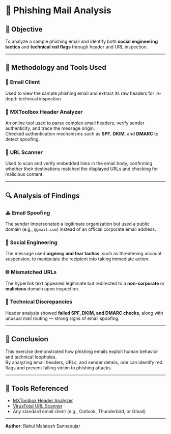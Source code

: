 # 🎣 Phishing Mail Analysis

## 🎯 Objective
To analyze a sample phishing email and identify both **social engineering tactics** and **technical red flags** through header and URL inspection.

---

## 🧰 Methodology and Tools Used

### 📨 **Email Client**
Used to view the sample phishing email and extract its raw headers for in-depth technical inspection.

### 🧩 **MXToolbox Header Analyzer**
An online tool used to parse complex email headers, verify sender authenticity, and trace the message origin.  
Checked authentication mechanisms such as **SPF**, **DKIM**, and **DMARC** to detect spoofing.

### 🔗 **URL Scanner**
Used to scan and verify embedded links in the email body, confirming whether their destinations matched the displayed URLs and checking for malicious content.

---

## 🔍 **Analysis of Findings**

### ⚠️ **Email Spoofing**
The sender impersonated a legitimate organization but used a public domain (e.g., `@gmail.com`) instead of an official corporate email address.

### 🧠 **Social Engineering**
The message used **urgency and fear tactics**, such as threatening account suspension, to manipulate the recipient into taking immediate action.

### 🌐 **Mismatched URLs**
The hyperlink text appeared legitimate but redirected to a **non-corporate** or **malicious** domain upon inspection.

### 🧾 **Technical Discrepancies**
Header analysis showed **failed SPF, DKIM, and DMARC checks**, along with unusual mail routing — strong signs of email spoofing.

---

## 🧩 **Conclusion**
This exercise demonstrated how phishing emails exploit human behavior and technical loopholes.  
By analyzing email headers, URLs, and sender details, one can identify red flags and prevent falling victim to phishing attacks.

---

## 📂 **Tools Referenced**
- [MXToolbox Header Analyzer](https://mxtoolbox.com/EmailHeaders.aspx)  
- [VirusTotal URL Scanner](https://www.virustotal.com/)  
- Any standard email client (e.g., Outlook, Thunderbird, or Gmail)

---

**Author:** Rahul Malatesh Sannapujar  
